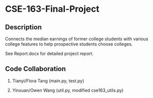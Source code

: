 # CSE-163-Final-Project
## Description
Connects the median earnings of former college students with various college features to help prospective students choose colleges.

See Report.docx for detailed project report.

## Code Collaboration
1. Tianyi/Flora Tang (main.py, test.py)

2. Yinxuan/Owen Wang (util.py, modified cse163_utils.py)
